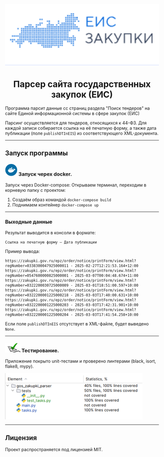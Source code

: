 <div style="text-align: center;">
<img src="images_readme/logo.png" width="550"/>
<h1>Парсер сайта государственных закупок (ЕИС)</h1>
</div>
Программа парсит данные сс страниц раздела "Поиск тендеров" 
на сайте Единой информационной системы в сфере закупок (ЕИС)

Парсинг осуществляется для тендеров, относящихся к 44-ФЗ. 
Для каждой записи собирается ссылка на её печатную форму, 
а также дата публикации (поле `publishDTInEIS`) из 
соответствующего XML-документа.

---
## Запуск программы
### <img src="images_readme/docker.svg" width="40" alt="docker"/> Запуск черех docker.
Запуск через Docker-compose:
Открываем терминал, переходим в корневую папку с проектом:

1. Создаём образ командой ```docker-compose build```
2. Поднимаем контейнер ```docker-compose up```


---
### Выходные данные
Результат выводится в консоли в формате:
```
Ссылка на печатную форму — Дата публикации
```

Пример вывода:
```
https://zakupki.gov.ru/epz/order/notice/printForm/view.html?regNumber=0338300047925000011 - 2025-02-27T12:21:53.164+12:00
https://zakupki.gov.ru/epz/order/notice/printForm/view.html?regNumber=0547600000825000001 - 2025-03-07T00:04:48.674+11:00
https://zakupki.gov.ru/epz/order/notice/printForm/view.html?regNumber=0322200030725000009 - 2025-03-01T18:51:00.597+10:00
https://zakupki.gov.ru/epz/order/notice/printForm/view.html?regNumber=0322200001225000218 - 2025-03-03T17:40:00.631+10:00
https://zakupki.gov.ru/epz/order/notice/printForm/view.html?regNumber=0322200001225000203 - 2025-03-03T17:42:31.901+10:00
https://zakupki.gov.ru/epz/order/notice/printForm/view.html?regNumber=0322200001225000204 - 2025-03-03T17:41:54.258+10:00
```
Если поле `publishDTInEIS` отсутствует в XML-файле, будет выведено `None`.

---
### <img src="images_readme/tests.jpg" width="50"/> Тестирование.
Приложение покрыто unit-тестами и проверено линтерами (black, isort, flake8, mypy).

<img src="images_readme/cover_tests.png" width="450"/>

---
<h2>Лицензия</h2>
Проект распространяется под лицензией MIT.